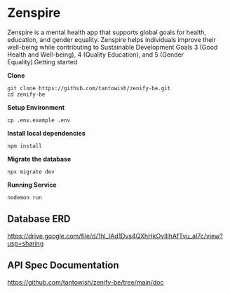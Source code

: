 # Zenspire

Zenspire is a mental health app that supports global goals for health, education, and gender equality. Zenspire helps individuals improve their well-being while contributing to Sustainable Development Goals 3 (Good Health and Well-being), 4 (Quality Education), and 5 (Gender Equality).Getting started

**Clone**

```
git clone https://github.com/tantowish/zenify-be.git
cd zenify-be
```

**Setup Environment**

```
cp .env.example .env
```

**Install local dependencies**

```
npm install
```

**Migrate the database**

```
npx migrate dev
```

**Running Service**

```
nodemon run
```

## Database ERD

https://drive.google.com/file/d/1hl_IAd1Dvs4QXhHkOvIllhAfTvu_aI7c/view?usp=sharing

## API Spec Documentation

https://github.com/tantowish/zenify-be/tree/main/doc
